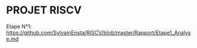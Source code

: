 # **PROJET RISCV**





Etape N°1: https://github.com/SylvainEnsta/RISCV/blob/master/Rapport/Etape1_Analyse.md

